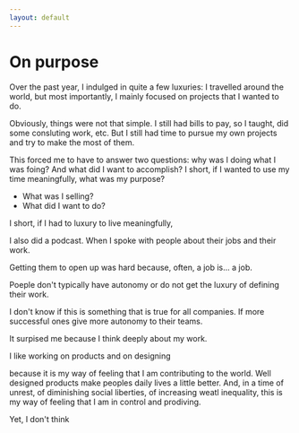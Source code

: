 ```yaml
---
layout: default
---
```


# On purpose

Over the past year, I indulged in quite a few luxuries: I travelled around the world, but most importantly, I mainly focused on projects that I wanted to do. 

Obviously, things were not that simple. I still had bills to pay, so I taught, did some consluting work, etc. But I still had time to pursue my own projects and try to make the most of them. 

This forced me to have to answer two questions: why was I doing what I was foing? And what did I want to accomplish? I short, if I wanted to use my time meaningfully, what was my purpose? 




* What was I selling? 
* What did I want to do? 

I short, if I had to luxury to live meaningfully, 

I also did a podcast. When I spoke with people about their jobs and their work. 

Getting them to open up was hard because, often, a job is... a job. 

Poeple don't typically have autonomy or do not get the luxury of defining their work. 

I don't know if this is something that is true for all companies. If more successful ones give more autonomy to their teams. 

It surpised me because I think deeply about my work. 

I like working on products and on designing 

because it is my way of feeling that I am contributing to the world. Well designed products make peoples daily lives a little better. And, in a time of unrest, of diminishing social liberties, of increasing weatl inequality, this is my way of feeling that I am in control and prodiving. 

Yet, I don't think 
